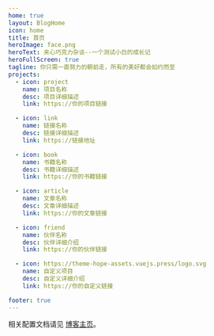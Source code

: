 ```yaml
---
home: true
layout: BlogHome
icon: home
title: 首页
heroImage: face.png
heroText: 夹心巧克力杂谈--一个测试小白的成长记
heroFullScreen: true
tagline: 你只需一直努力的朝前走，所有的美好都会如约而至
projects:
  - icon: project
    name: 项目名称
    desc: 项目详细描述
    link: https://你的项目链接

  - icon: link
    name: 链接名称
    desc: 链接详细描述
    link: https://链接地址

  - icon: book
    name: 书籍名称
    desc: 书籍详细描述
    link: https://你的书籍链接

  - icon: article
    name: 文章名称
    desc: 文章详细描述
    link: https://你的文章链接

  - icon: friend
    name: 伙伴名称
    desc: 伙伴详细介绍
    link: https://你的伙伴链接

  - icon: https://theme-hope-assets.vuejs.press/logo.svg
    name: 自定义项目
    desc: 自定义详细介绍
    link: https://你的自定义链接

footer: true 
---
```


相关配置文档请见 [博客主页](https://theme-hope.vuejs.press/zh/guide/blog/home.html)。
